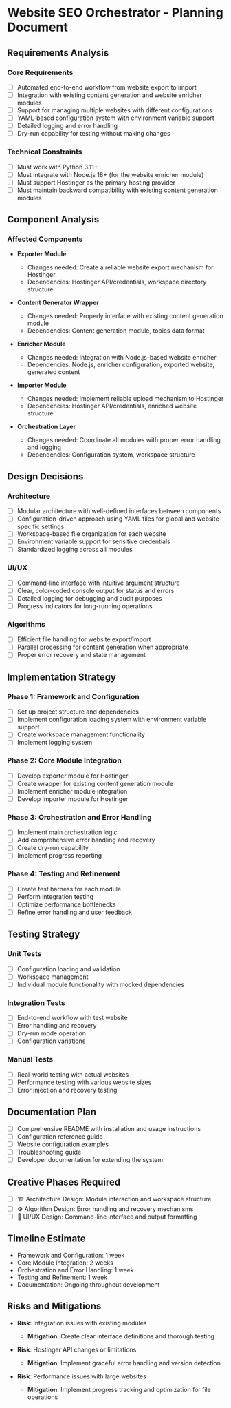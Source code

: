 # Website SEO Orchestrator - Planning Document

## Requirements Analysis

### Core Requirements
- [ ] Automated end-to-end workflow from website export to import
- [ ] Integration with existing content generation and website enricher modules
- [ ] Support for managing multiple websites with different configurations
- [ ] YAML-based configuration system with environment variable support
- [ ] Detailed logging and error handling
- [ ] Dry-run capability for testing without making changes

### Technical Constraints
- [ ] Must work with Python 3.11+
- [ ] Must integrate with Node.js 18+ (for the website enricher module)
- [ ] Must support Hostinger as the primary hosting provider
- [ ] Must maintain backward compatibility with existing content generation modules

## Component Analysis

### Affected Components
- **Exporter Module**
  - Changes needed: Create a reliable website export mechanism for Hostinger
  - Dependencies: Hostinger API/credentials, workspace directory structure
  
- **Content Generator Wrapper**
  - Changes needed: Properly interface with existing content generation module
  - Dependencies: Content generation module, topics data format
  
- **Enricher Module**
  - Changes needed: Integration with Node.js-based website enricher
  - Dependencies: Node.js, enricher configuration, exported website, generated content
  
- **Importer Module**
  - Changes needed: Implement reliable upload mechanism to Hostinger
  - Dependencies: Hostinger API/credentials, enriched website structure
  
- **Orchestration Layer**
  - Changes needed: Coordinate all modules with proper error handling and logging
  - Dependencies: Configuration system, workspace structure

## Design Decisions

### Architecture
- [ ] Modular architecture with well-defined interfaces between components
- [ ] Configuration-driven approach using YAML files for global and website-specific settings
- [ ] Workspace-based file organization for each website
- [ ] Environment variable support for sensitive credentials
- [ ] Standardized logging across all modules

### UI/UX
- [ ] Command-line interface with intuitive argument structure
- [ ] Clear, color-coded console output for status and errors
- [ ] Detailed logging for debugging and audit purposes
- [ ] Progress indicators for long-running operations

### Algorithms
- [ ] Efficient file handling for website export/import
- [ ] Parallel processing for content generation when appropriate
- [ ] Proper error recovery and state management

## Implementation Strategy

### Phase 1: Framework and Configuration
- [ ] Set up project structure and dependencies
- [ ] Implement configuration loading system with environment variable support
- [ ] Create workspace management functionality
- [ ] Implement logging system

### Phase 2: Core Module Integration
- [ ] Develop exporter module for Hostinger
- [ ] Create wrapper for existing content generation module
- [ ] Implement enricher module integration
- [ ] Develop importer module for Hostinger

### Phase 3: Orchestration and Error Handling
- [ ] Implement main orchestration logic
- [ ] Add comprehensive error handling and recovery
- [ ] Create dry-run capability
- [ ] Implement progress reporting

### Phase 4: Testing and Refinement
- [ ] Create test harness for each module
- [ ] Perform integration testing
- [ ] Optimize performance bottlenecks
- [ ] Refine error handling and user feedback

## Testing Strategy

### Unit Tests
- [ ] Configuration loading and validation
- [ ] Workspace management
- [ ] Individual module functionality with mocked dependencies

### Integration Tests
- [ ] End-to-end workflow with test website
- [ ] Error handling and recovery
- [ ] Dry-run mode operation
- [ ] Configuration variations

### Manual Tests
- [ ] Real-world testing with actual websites
- [ ] Performance testing with various website sizes
- [ ] Error injection and recovery testing

## Documentation Plan
- [ ] Comprehensive README with installation and usage instructions
- [ ] Configuration reference guide
- [ ] Website configuration examples
- [ ] Troubleshooting guide
- [ ] Developer documentation for extending the system

## Creative Phases Required
- [ ] 🏗️ Architecture Design: Module interaction and workspace structure
- [ ] ⚙️ Algorithm Design: Error handling and recovery mechanisms
- [ ] 🎨 UI/UX Design: Command-line interface and output formatting

## Timeline Estimate
- Framework and Configuration: 1 week
- Core Module Integration: 2 weeks
- Orchestration and Error Handling: 1 week
- Testing and Refinement: 1 week
- Documentation: Ongoing throughout development

## Risks and Mitigations
- **Risk**: Integration issues with existing modules
  - **Mitigation**: Create clear interface definitions and thorough testing

- **Risk**: Hostinger API changes or limitations
  - **Mitigation**: Implement graceful error handling and version detection

- **Risk**: Performance issues with large websites
  - **Mitigation**: Implement progress tracking and optimization for file operations 